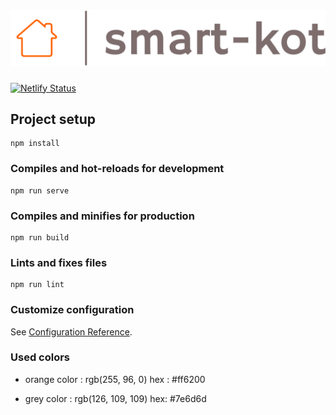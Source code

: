 # ![title_image](./img/logo_large.png)
[![Netlify Status](https://api.netlify.com/api/v1/badges/7e2d15e3-a1ef-48bc-86e7-9405bd93bf45/deploy-status)](https://smart-kot.netlify.com)
## Project setup
```
npm install
```

### Compiles and hot-reloads for development
```
npm run serve
```

### Compiles and minifies for production
```
npm run build
```

### Lints and fixes files
```
npm run lint
```

### Customize configuration

See [Configuration Reference](https://cli.vuejs.org/config/).

### Used colors

- orange color : rgb(255, 96, 0) hex : #ff6200

- grey color : rgb(126, 109, 109) hex: #7e6d6d
